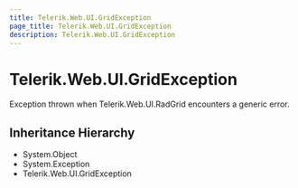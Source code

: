 ```yaml
---
title: Telerik.Web.UI.GridException
page_title: Telerik.Web.UI.GridException
description: Telerik.Web.UI.GridException
---
```


# Telerik.Web.UI.GridException

Exception thrown when Telerik.Web.UI.RadGrid encounters a generic error.

## Inheritance Hierarchy

* System.Object
* System.Exception
* Telerik.Web.UI.GridException

